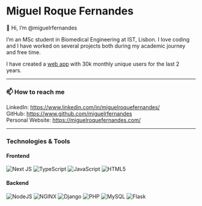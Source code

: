 # Miguel Roque Fernandes

👋 Hi, I’m @miguelrfernandes

I’m an MSc student in Biomedical Engineering at IST, Lisbon. I love coding and I have worked on several projects both during my academic journey and free time.

I have created a [web app](https://www.miguelroquefernandes.com/wodl-solver) with 30k monthly unique users for the last 2 years.

---

### 📫 How to reach me

LinkedIn: https://www.linkedin.com/in/miguelroquefernandes/
<br/>
GitHub: https://www.github.com/miguelrfernandes
<br/>
Personal Website: https://miguelroquefernandes.com/

---

### Technologies & Tools

#### Frontend
![Next JS](https://img.shields.io/badge/Next-black?style=for-the-badge&logo=next.js&logoColor=white)
![TypeScript](https://img.shields.io/badge/typescript-%23007ACC.svg?style=for-the-badge&logo=typescript&logoColor=white)
![JavaScript](https://img.shields.io/badge/javascript-%23323330.svg?style=for-the-badge&logo=javascript&logoColor=%23F7DF1E)
![HTML5](https://img.shields.io/badge/html5-%23E34F26.svg?style=for-the-badge&logo=html5&logoColor=white)


#### Backend
![NodeJS](https://img.shields.io/badge/node.js-6DA55F?style=for-the-badge&logo=node.js&logoColor=white)
![NGINX](https://img.shields.io/badge/nginx-%23009639.svg?style=for-the-badge&logo=nginx&logoColor=white)
![Django](https://img.shields.io/badge/django-%23092E20.svg?style=for-the-badge&logo=django&logoColor=white)
![PHP](https://img.shields.io/badge/php-%23777BB4.svg?style=for-the-badge&logo=php&logoColor=white)
![MySQL](https://img.shields.io/badge/mysql-%2300f.svg?style=for-the-badge&logo=mysql&logoColor=white)
![Flask](https://img.shields.io/badge/flask-%23000.svg?style=for-the-badge&logo=flask&logoColor=white)


[linkedin]: https://www.linkedin.com/in/miguelroquefernandes/
